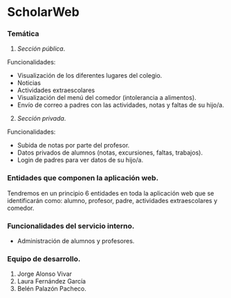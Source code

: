 # ScholarWeb

### Temática

1. _Sección pública_.

Funcionalidades:
- Visualización de los diferentes lugares del colegio.
- Noticias
- Actividades extraescolares
- Visualización del menú del comedor (intolerancia a alimentos).
- Envío de correo a padres con las actividades, notas y faltas de su hijo/a.

2. _Sección privada_.

Funcionalidades:
- Subida de notas por parte del profesor.
- Datos privados de alumnos (notas, excursiones, faltas, trabajos).
- Login de padres para ver datos de su hijo/a.

### **Entidades que componen la aplicación web.**
Tendremos en un principio 6 entidades en toda la aplicación web que se identificarán como: alumno, profesor, padre, actividades extraescolares y comedor. 

### **Funcionalidades del servicio interno.**

- Administración de alumnos y profesores.

### **Equipo de desarrollo.**
  1. Jorge Alonso Vivar
  2. Laura Fernández García
  3. Belén Palazón Pacheco.

